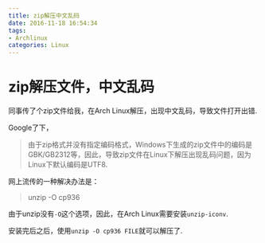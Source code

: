 ```yaml
---
title: zip解压中文乱码
date: 2016-11-18 16:54:34
tags: 
- Archlinux
categories: Linux
---
```

zip解压文件，中文乱码  
=====================
同事传了个zip文件给我，在Arch Linux解压，出现中文乱码，导致文件打开出错.  

Google了下，  
> 由于zip格式并没有指定编码格式，Windows下生成的zip文件中的编码是GBK/GB2312等，因此，导致zip文件在Linux下解压出现乱码问题，因为Linux下默认编码是UTF8.  

网上流传的一种解决办法是：  
> unzip -O cp936  

由于unzip没有`-O`这个选项，因此，在Arch Linux需要安装`unzip-iconv`.  

安装完后之后，使用`unzip -O cp936 FILE`就可以解压了.  
